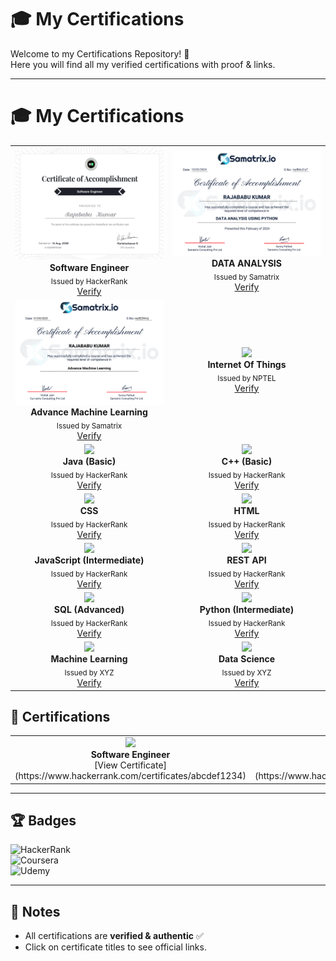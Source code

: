# 🎓 My Certifications

Welcome to my Certifications Repository! 🚀  
Here you will find all my verified certifications with proof & links.

---

# 🎓 My Certifications

<table>
<tr>
<td align="center" width="50%">
  <img src="HackerRank certificates/software_engineer certificate.png" width="250px"><br>
  <b>Software Engineer</b><br>
  <sub>Issued by HackerRank</sub><br>
  <a href="https://www.hackerrank.com/certificates/iframe/ec4fdff0f405">Verify</a>
</td>
<td align="center" width="50%">
  <img src="Samatrix certificates/DATA ANALYSIS USING PYTHON.png" width="250px"><br>
  <b>DATA ANALYSIS</b><br>
  <sub>Issued by Samatrix </sub><br>
  <a href="https://verify.netcredential.com/roy8bbJCuT">Verify</a>
</td>
</tr>

<tr>
<td align="center" width="50%">
  <img src="Samatrix certificates/Advance Machine Learning.png" width="250px"><br>
  <b>Advance Machine Learning</b><br>
  <sub>Issued by Samatrix</sub><br>
  <a href="https://verify.netcredential.com/roy8EZW4Jj">Verify</a>
</td>
<td align="center" width="50%">
  <img src="NPTEL certificates/Introduction To Internet Of Things.png" width="250px"><br>
  <b>Internet Of Things</b><br>
  <sub>Issued by NPTEL</sub><br>
  <a href="https://www.linkedin.com/in/rksingh1713/details/certifications/1726155638746/single-media-viewer/?profileId=ACoAAEWe2hsBFpzy1emh9osqWbGDeoHLmadjnvo">Verify</a>
</td>
</tr>

<tr>
<td align="center" width="50%">
  <img src="certificates/java.png" width="250px"><br>
  <b>Java (Basic)</b><br>
  <sub>Issued by HackerRank</sub><br>
  <a href="https://www.hackerrank.com/certificates/your-link">Verify</a>
</td>
<td align="center" width="50%">
  <img src="certificates/cpp.png" width="250px"><br>
  <b>C++ (Basic)</b><br>
  <sub>Issued by HackerRank</sub><br>
  <a href="https://www.hackerrank.com/certificates/your-link">Verify</a>
</td>
</tr>

<tr>
<td align="center" width="50%">
  <img src="certificates/css.png" width="250px"><br>
  <b>CSS</b><br>
  <sub>Issued by HackerRank</sub><br>
  <a href="https://www.hackerrank.com/certificates/your-link">Verify</a>
</td>
<td align="center" width="50%">
  <img src="certificates/html.png" width="250px"><br>
  <b>HTML</b><br>
  <sub>Issued by HackerRank</sub><br>
  <a href="https://www.hackerrank.com/certificates/your-link">Verify</a>
</td>
</tr>

<tr>
<td align="center" width="50%">
  <img src="certificates/javascript.png" width="250px"><br>
  <b>JavaScript (Intermediate)</b><br>
  <sub>Issued by HackerRank</sub><br>
  <a href="https://www.hackerrank.com/certificates/your-link">Verify</a>
</td>
<td align="center" width="50%">
  <img src="certificates/rest_api.png" width="250px"><br>
  <b>REST API</b><br>
  <sub>Issued by HackerRank</sub><br>
  <a href="https://www.hackerrank.com/certificates/your-link">Verify</a>
</td>
</tr>

<tr>
<td align="center" width="50%">
  <img src="certificates/sql_advanced.png" width="250px"><br>
  <b>SQL (Advanced)</b><br>
  <sub>Issued by HackerRank</sub><br>
  <a href="https://www.hackerrank.com/certificates/your-link">Verify</a>
</td>
<td align="center" width="50%">
  <img src="certificates/python_advanced.png" width="250px"><br>
  <b>Python (Intermediate)</b><br>
  <sub>Issued by HackerRank</sub><br>
  <a href="https://www.hackerrank.com/certificates/your-link">Verify</a>
</td>
</tr>

<tr>
<td align="center" width="50%">
  <img src="certificates/ml.png" width="250px"><br>
  <b>Machine Learning</b><br>
  <sub>Issued by XYZ</sub><br>
  <a href="https://example.com/certificate-link">Verify</a>
</td>
<td align="center" width="50%">
  <img src="certificates/datascience.png" width="250px"><br>
  <b>Data Science</b><br>
  <sub>Issued by XYZ</sub><br>
  <a href="https://example.com/certificate-link">Verify</a>
</td>
</tr>
</table>


## 📜 Certifications

<table>
<tr>
<td align="center" width="50%">
  <img src="C:\Users\rksin\OneDrive\Desktop\New folder\Certifications\HackerRank certificates\software_engineer certificate.png" width="250px"><br>
  <b>Software Engineer</b><br>
  [View Certificate](https://www.hackerrank.com/certificates/abcdef1234)
</td>
<td align="center" width="50%">
  <img src="certificates/python.png" width="250px"><br>
  <b>Python (Basic)</b><br>
  [View Certificate](https://www.hackerrank.com/certificates/xyz12345)
</td>
  <td align="center" width="50%"> <img src="C:\Users\rksin\OneDrive\Desktop\New folder\Certifications\HackerRank certificates\software_engineer certificate.png" width="250px"><br> <b>Software Engineer</b><br> [View Certificate](https://www.hackerrank.com/certificates/abcdef1234) </td> <td align="center" width="50%"> <img src="certificates/python.png" width="250px"><br> <b>Python (Basic)</b><br> [View Certificate](https://www.hackerrank.com/certificates/xyz12345) </td>
</tr>
</table>

---
## 🏆 Badges

![HackerRank](https://img.shields.io/badge/HackerRank-Certified-brightgreen?logo=hackerrank)  
![Coursera](https://img.shields.io/badge/Coursera-Certified-blue?logo=coursera)  
![Udemy](https://img.shields.io/badge/Udemy-Certified-purple?logo=udemy)

---

## 📌 Notes
- All certifications are **verified & authentic** ✅
- Click on certificate titles to see official links.
